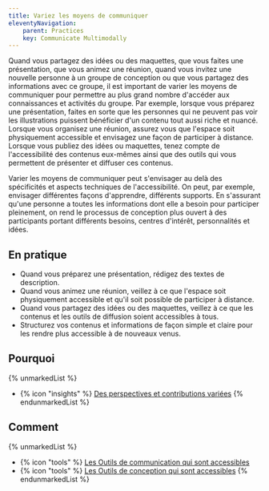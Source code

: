 ```yaml
---
title: Variez les moyens de communiquer
eleventyNavigation:
    parent: Practices
    key: Communicate Multimodally
---
```


Quand vous partagez des idées ou des maquettes, que vous faites une présentation, que vous animez une réunion, quand
vous invitez une nouvelle personne à un groupe de conception ou que vous partagez des informations avec ce groupe, il
est important de varier les moyens de communiquer pour permettre au plus grand nombre d'accéder aux connaissances et
activités du groupe. Par exemple, lorsque vous préparez une présentation, faites en sorte que les personnes qui ne
peuvent pas voir les illustrations puissent bénéficier d'un contenu tout aussi riche et nuancé. Lorsque vous organisez
une réunion, assurez vous que l'espace soit physiquement accessible et envisagez une façon de participer à distance.
Lorsque vous publiez des idées ou maquettes, tenez compte de l'accessibilité des contenus eux-mêmes ainsi que des outils
qui vous permettent de présenter et diffuser ces contenus.

Varier les moyens de communiquer peut s'envisager au delà des spécificités et aspects techniques de l'accessibilité. On
peut,  par exemple, envisager différentes façons d'apprendre, différents supports. En s'assurant qu'une personne a
toutes les informations dont elle a besoin pour participer pleinement, on rend le processus de conception plus ouvert à
des participants portant différents besoins, centres d'intérêt, personnalités et idées.

## En pratique

* Quand vous préparez une présentation, rédigez des textes de description.
* Quand vous animez une réunion, veillez à ce que l'espace soit physiquement accessible et qu'il soit possible de
  participer à distance.
* Quand vous partagez des idées ou des maquettes, veillez à ce que les contenus et les outils de diffusion soient
  accessibles à tous.
* Structurez vos contenus et informations de façon simple et claire pour les rendre plus accessible à de nouveaux venus.

## Pourquoi

{% unmarkedList %}
* {% icon "insights" %} [Des perspectives et contributions variées](../../perspectives/des-perspectives-et-contributions-variees/)
{% endunmarkedList %}

## Comment

{% unmarkedList %}
* {% icon "tools" %} [Les Outils de communication qui sont accessibles](../../outils/les-outils-de-communication-qui-sont-accessibles/)
* {% icon "tools" %} [Les Outils de conception qui sont accessibles](../../outils/les-outils-de-conception-qui-sont-accessibles/)
{% endunmarkedList %}
